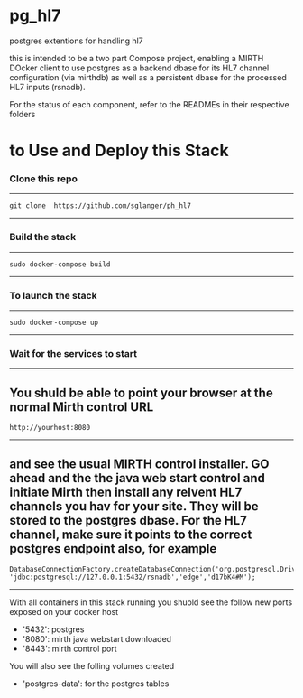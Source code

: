 # pg_hl7
postgres extentions for handling hl7

this is intended to be a two part Compose project, enabling a MIRTH DOcker client to use postgres as a backend dbase for its HL7 channel configuration (via mirthdb) as well as a persistent dbase for the processed HL7 inputs (rsnadb).

For the status of each component, refer to the READMEs in their respective folders

# to Use and Deploy this Stack


### Clone this repo 
---
	git clone  https://github.com/sglanger/ph_hl7
---


### Build the stack
---
	sudo docker-compose build
---

### To launch the stack
---
	sudo docker-compose up
---

### Wait for the services to start
-----------
 You shuld be able to point your browser at the normal Mirth control URL
---
	http://yourhost:8080
---
and see the usual MIRTH control installer. GO ahead and the the java web start control and initiate Mirth then install any relvent HL7 channels you hav for your site. They will be stored to the postgres dbase. For the HL7 channel, make sure it points to the correct postgres endpoint also, for example
---
	DatabaseConnectionFactory.createDatabaseConnection('org.postgresql.Driver', 'jdbc:postgresql://127.0.0.1:5432/rsnadb','edge','d17bK4#M');
---

With all containers in this stack running you shuold see the follow new ports exposed on your docker host

* '5432': postgres
* '8080': mirth java webstart downloaded
* '8443': mirth control port

You will also see the folling volumes created
* 'postgres-data': for the postgres tables





